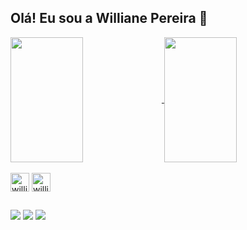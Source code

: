 ## Olá! Eu sou a Williane Pereira 👋

<a href="https://github.com/Williane28/github-readme-stats">
  <img height=200 width="48%"align="center" src="https://github-readme-stats.vercel.app/api?username=Williane28&show_icons=true&theme=neon&card_widht=50" />
</a>
<a href="https://github.com/Williane28/convoychat">
  <img height=200 width="48%" align="center" src="https://github-readme-stats.vercel.app/api/top-langs?username=Williane28&layout=compact&langs_count=8&card_width=50&theme=neon" />
</a>

<div style="display: inline_block"><br>
  <img align="center" alt="willi-html" height="30" widht="40" src="https://cdn.jsdelivr.net/gh/devicons/devicon/icons/html5/html5-original.svg">
  <img align="center" alt="willi-cplusplus" height="30" widht="40" src="https://cdn.jsdelivr.net/gh/devicons/devicon/icons/cplusplus/cplusplus-original.svg"> 
</div>

##

<div>
  <a href="malito:willianepereira44@gmail.com" target="_blank" rel="external1"><img src="https://img.shields.io/badge/Gmail-D14836?style=for-the-badge&logo=gmail&logoColor=white" target="_blank"></a>
  <a href="https://instagram.com/_willi28?utm_source=qr&igshid=MzNlNGNkZWQ4Mg%3D%3D" target="_blank" rel="external1"><img src="https://img.shields.io/badge/Instagram-E4405F?style=for-the-badge&logo=instagram&logoColor=white" target="_blank"></a>
  <a href="www.linkedin.com/in/willianepereira" target="_blank" rel="external1"><img src="https://img.shields.io/badge/LinkedIn-0077B5?style=for-the-badge&logo=linkedin&logoColor=white" target="_blank"></a>
  
</div>
